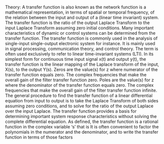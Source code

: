Theory: A transfer function is also known as the network function is a mathematical representation, in terms of spatial or temporal frequency, of the relation between the input and output of a (linear time invariant) system. The transfer function is the ratio of the output Laplace Transform to the input Laplace Transform assuming zero initial conditions. Many important characteristics of dynamic or control systems can be determined from the transfer function. The transfer function is commonly used in the analysis of single-input single-output electronic system for instance. It is mainly used in signal processing, communication theory, and control theory. The term is often used exclusively to refer to linear time-invariant systems (LTI). In its simplest form for continuous time input signal x(t) and output y(t), the transfer function is the linear mapping of the Laplace transform of the input, X(s), to the output Y(s).
Zeros are the value(s) for z where numerator of the transfer function equals zero. The complex frequencies that make the overall gain of the filter transfer function zero. 
Poles are the value(s) for z where the denominator of the transfer function equals zero. The complex frequencies that make the overall gain of the filter transfer function infinite. 
The general procedure to find the transfer function of a linear differential equation from input to output is to take the Laplace Transform of both sides assuming zero conditions, and to solve for the ratio of the output Laplace over the input Laplace. 
The transfer function provides a basis for determining important system response characteristics without solving the complete differential equation. As defined, the transfer function is a rational function in the complex variable ‘s’ that is It is often convenient to factor the polynomials in the numerator and the denominator, and to write the transfer function in terms of those factors 
